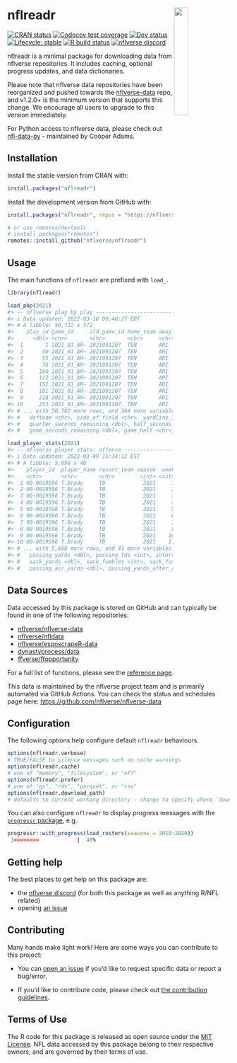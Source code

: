 
<!-- README.md is generated from README.Rmd. Please edit that file -->

# nflreadr <a href='https://nflreadr.nflverse.com'><img src='man/figures/logo.svg' align="right" width="25%" min-width="120px" /></a>

<!-- badges: start -->

[![CRAN
status](https://img.shields.io/cran/v/nflreadr?style=flat-square&logo=R&label=CRAN)](https://CRAN.R-project.org/package=nflreadr)
[![Codecov test
coverage](https://img.shields.io/codecov/c/github/nflverse/nflreadr?label=codecov&style=flat-square&logo=codecov)](https://app.codecov.io/gh/nflverse/nflreadr?branch=main)
[![Dev
status](https://img.shields.io/github/r-package/v/nflverse/nflreadr/main?label=dev%20version&style=flat-square&logo=github)](https://nflreadr.nflverse.com/)
[![Lifecycle:
stable](https://img.shields.io/badge/lifecycle-stable-green.svg?style=flat-square)](https://lifecycle.r-lib.org/articles/stages.html)
[![R build
status](https://img.shields.io/github/workflow/status/nflverse/nflreadr/R-CMD-check?label=R%20check&style=flat-square&logo=github)](https://github.com/nflverse/nflreadr/actions)
[![nflverse
discord](https://img.shields.io/discord/789805604076126219?color=7289da&label=nflverse%20discord&logo=discord&logoColor=fff&style=flat-square)](https://discord.com/invite/5Er2FBnnQa)

<!-- badges: end -->

nflreadr is a minimal package for downloading data from nflverse
repositories. It includes caching, optional progress updates, and data
dictionaries.

Please note that nflverse data repositories have been reorganized and
pushed towards the
[nflverse-data](https://github.com/nflverse/nflverse-data) repo, and
v1.2.0+ is the minimum version that supports this change. We encourage
all users to upgrade to this version immediately.

For Python access to nflverse data, please check out
[nfl-data-py](https://pypi.org/project/nfl-data-py/) - maintained by
Cooper Adams.

## Installation

Install the stable version from CRAN with:

``` r
install.packages("nflreadr")
```

Install the development version from GitHub with:

``` r
install.packages("nflreadr", repos = "https://nflverse.r-universe.dev")

# or use remotes/devtools
# install.packages("remotes")
remotes::install_github("nflverse/nflreadr")
```

## Usage

The main functions of `nflreadr` are prefixed with `load_`.

``` r
library(nflreadr)

load_pbp(2021)
#> -- nflverse play by play -------------------------------------------------------
#> i Data updated: 2022-03-18 00:40:27 EDT
#> # A tibble: 50,712 x 372
#>    play_id game_id     old_game_id home_team away_team season_type  week posteam
#>      <dbl> <chr>       <chr>       <chr>     <chr>     <chr>       <int> <chr>  
#>  1       1 2021_01_AR~ 2021091207  TEN       ARI       REG             1 <NA>   
#>  2      40 2021_01_AR~ 2021091207  TEN       ARI       REG             1 TEN    
#>  3      55 2021_01_AR~ 2021091207  TEN       ARI       REG             1 TEN    
#>  4      76 2021_01_AR~ 2021091207  TEN       ARI       REG             1 TEN    
#>  5     100 2021_01_AR~ 2021091207  TEN       ARI       REG             1 TEN    
#>  6     122 2021_01_AR~ 2021091207  TEN       ARI       REG             1 TEN    
#>  7     152 2021_01_AR~ 2021091207  TEN       ARI       REG             1 ARI    
#>  8     181 2021_01_AR~ 2021091207  TEN       ARI       REG             1 ARI    
#>  9     218 2021_01_AR~ 2021091207  TEN       ARI       REG             1 ARI    
#> 10     253 2021_01_AR~ 2021091207  TEN       ARI       REG             1 ARI    
#> # ... with 50,702 more rows, and 364 more variables: posteam_type <chr>,
#> #   defteam <chr>, side_of_field <chr>, yardline_100 <dbl>, game_date <chr>,
#> #   quarter_seconds_remaining <dbl>, half_seconds_remaining <dbl>,
#> #   game_seconds_remaining <dbl>, game_half <chr>, quarter_end <dbl>, ...

load_player_stats(2021)
#> -- nflverse player stats: offense ----------------------------------------------
#> i Data updated: 2022-03-09 15:34:12 EST
#> # A tibble: 5,698 x 48
#>    player_id  player_name recent_team season  week season_type completions
#>    <chr>      <chr>       <chr>        <int> <int> <chr>             <int>
#>  1 00-0019596 T.Brady     TB            2021     1 REG                  32
#>  2 00-0019596 T.Brady     TB            2021     2 REG                  24
#>  3 00-0019596 T.Brady     TB            2021     3 REG                  41
#>  4 00-0019596 T.Brady     TB            2021     4 REG                  22
#>  5 00-0019596 T.Brady     TB            2021     5 REG                  30
#>  6 00-0019596 T.Brady     TB            2021     6 REG                  34
#>  7 00-0019596 T.Brady     TB            2021     7 REG                  20
#>  8 00-0019596 T.Brady     TB            2021     8 REG                  28
#>  9 00-0019596 T.Brady     TB            2021    10 REG                  23
#> 10 00-0019596 T.Brady     TB            2021    11 REG                  30
#> # ... with 5,688 more rows, and 41 more variables: attempts <int>,
#> #   passing_yards <dbl>, passing_tds <int>, interceptions <dbl>, sacks <dbl>,
#> #   sack_yards <dbl>, sack_fumbles <int>, sack_fumbles_lost <int>,
#> #   passing_air_yards <dbl>, passing_yards_after_catch <dbl>, ...
```

## Data Sources

Data accessed by this package is stored on GitHub and can typically be
found in one of the following repositories:

-   [nflverse/nflverse-data](https://github.com/nflverse/nflverse-data)
-   [nflverse/nfldata](https://github.com/nflverse/nfldata)
-   [nflverse/espnscrapeR-data](https://github.com/nflverse/espnscrapeR-data)
-   [dynastyprocess/data](https://github.com/dynastyprocess/data)
-   [ffverse/ffopportunity](https://github.com/ffverse/ffopportunity)

For a full list of functions, please see the [reference
page](https://nflreadr.nflverse.com/reference/index.html).

This data is maintained by the nflverse project team and is primarily
automated via GitHub Actions. You can check the status and schedules
page here: <https://github.com/nflverse/nflverse-data>

## Configuration

The following options help configure default `nflreadr` behaviours.

``` r
options(nflreadr.verbose) 
# TRUE/FALSE to silence messages such as cache warnings
options(nflreadr.cache) 
# one of "memory", "filesystem", or "off"
options(nflreadr.prefer) 
# one of "qs", "rds", "parquet", or "csv"
options(nflreadr.download_path)
# defaults to current working directory - change to specify where `download_nflverse()` places data.
```

You can also configure `nflreadr` to display progress messages with the
[`progressr` package](https://progressr.futureverse.org), e.g.

``` r
progressr::with_progress(load_rosters(seasons = 2010:2020))
 |========            |  40%
```

## Getting help

The best places to get help on this package are:

-   the [nflverse discord](https://discord.com/invite/5Er2FBnnQa) (for
    both this package as well as anything R/NFL related)
-   opening [an
    issue](https://github.com/nflverse/nflreadr/issues/new/choose)

## Contributing

Many hands make light work! Here are some ways you can contribute to
this project:

-   You can [open an
    issue](https://github.com/nflverse/nflreadr/issues/new/choose) if
    you’d like to request specific data or report a bug/error.

-   If you’d like to contribute code, please check out [the contribution
    guidelines](https://nflreadr.nflverse.com/CONTRIBUTING.html).

## Terms of Use

The R code for this package is released as open source under the [MIT
License](https://nflreadr.nflverse.com/LICENSE.html). NFL data accessed
by this package belong to their respective owners, and are governed by
their terms of use.
